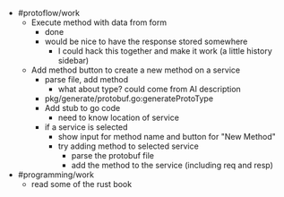 - #protoflow/work
	- Execute method with data from form
		- done
		- would be nice to have the response stored somewhere
			- I could hack this together and make it work (a little history sidebar)
	- Add method button to create a new method on a service
		- parse file, add method
			- what about type? could come from AI description
		- pkg/generate/protobuf.go:generateProtoType
		- Add stub to go code
			- need to know location of service
		- if a service is selected
			- show input for method name and button for "New Method"
			- try adding method to selected service
				- parse the protobuf file
				- add the method to the service (including req and resp)
- #programming/work
	- read some of the rust book